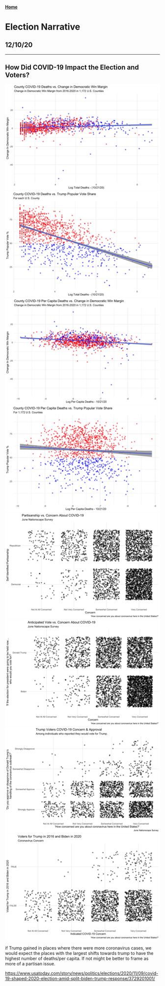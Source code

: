 #### [Home](https://cassidybargell.github.io/election_analytics/)

# Election Narrative
## 12/10/20

<hr>

## How Did COVID-19 Impact the Election and Voters?

![](../figures/narrative/total_change.png)
![](../figures/narrative/deaths_trumppct.png)
![](../figures/narrative/percap_change.png)
![](../figures/narrative/percap_trumppct.png)
![](../figures/narrative/partisan_concern.png)
![](../figures/narrative/vote-2020_concern.png)
![](../figures/narrative/concern_approval.png)
![](../figures/narrative/switchers.png)

if Trump gained in places where there were more coronavirus cases, we would expect the places with the largest shifts towards trump to have the highest number of deaths/per capita. If not might be better to frame as more of a partisan issue. 

https://www.usatoday.com/story/news/politics/elections/2020/11/09/covid-19-shaped-2020-election-amid-split-biden-trump-response/3729201001/